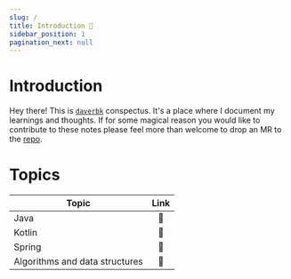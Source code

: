 ```yaml
---
slug: /
title: Introduction 👋
sidebar_position: 1
pagination_next: null
---
```


# Introduction

Hey there! This is [`daverbk`](https://github.com/daverbk) conspectus. It's a place where I document
my learnings and thoughts. If for some magical reason you would like to contribute to these notes
please feel more than welcome to drop an MR to the [repo](https://github.com/daverbk/studies).

# Topics

| Topic                          | Link |
|--------------------------------|:----:|
| Java                           |  🔗  |
| Kotlin                         |  🔗  |
| Spring                         |  🔗  |
| Algorithms and data structures |  🔗  |


